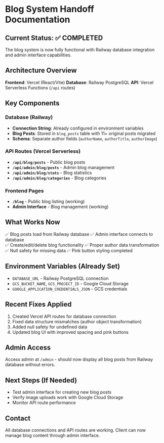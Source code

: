 # Blog System Handoff Documentation

## Current Status: ✅ COMPLETED

The blog system is now fully functional with Railway database integration and admin interface capabilities.

## Architecture Overview

**Frontend**: Vercel (React/Vite)
**Database**: Railway PostgreSQL 
**API**: Vercel Serverless Functions (`/api` routes)

## Key Components

### Database (Railway)
- **Connection String**: Already configured in environment variables
- **Blog Posts**: Stored in `blog_posts` table with 11+ original posts migrated
- **Schema**: Separate author fields (`authorName`, `authorTitle`, `authorImage`)

### API Routes (Vercel Serverless)
- **`/api/blog/posts`** - Public blog posts
- **`/api/admin/blog/posts`** - Admin blog management  
- **`/api/admin/blog/stats`** - Blog statistics
- **`/api/admin/blog/categories`** - Blog categories

### Frontend Pages
- **`/blog`** - Public blog listing (working)
- **Admin Interface** - Blog management (working)

## What Works Now
✅ Blog posts load from Railway database
✅ Admin interface connects to database  
✅ Create/edit/delete blog functionality
✅ Proper author data transformation
✅ Null safety for missing data
✅ Pink button styling completed

## Environment Variables (Already Set)
- `DATABASE_URL` - Railway PostgreSQL connection
- `GCS_BUCKET_NAME`, `GCS_PROJECT_ID` - Google Cloud Storage
- `GOOGLE_APPLICATION_CREDENTIALS_JSON` - GCS credentials

## Recent Fixes Applied
1. Created Vercel API routes for database connection
2. Fixed data structure mismatches (author object transformation)
3. Added null safety for undefined data
4. Updated blog UI with improved spacing and pink buttons

## Admin Access
Access admin at `/admin` - should now display all blog posts from Railway database without errors.

## Next Steps (If Needed)
- Test admin interface for creating new blog posts
- Verify image uploads work with Google Cloud Storage
- Monitor API route performance

## Contact
All database connections and API routes are working. Client can now manage blog content through admin interface.